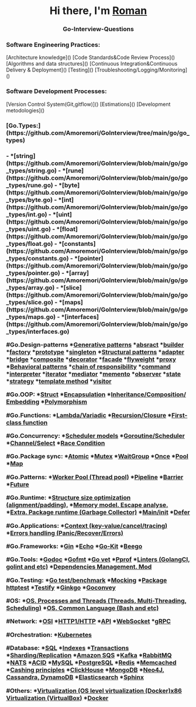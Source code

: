 <h1 align="center">Hi there, I'm <a href="https://github.com/Amoremori" target="_blank">Roman</a></h1>

<h3 align="center">Go-Interview-Questions</h3>

<h3>Software Engineering Practices:</h3>
[Architecture knowledge]()
[Code Standards&Code Review Process]()
[Algorithms and data structures]()
[Continuous Integration&Continuous Delivery & Deployment]()
[Testing]()
[Troubleshooting/Logging/Monitoring]()

<h3>Software Development Processes:</h3>
[Version Control System(Git,gitflow)]()
[Estimations]()
[Development metodologies]()

<h3>[Go.Types:](https://github.com/Amoremori/GoInterview/tree/main/go/go_types)<h3>
        -    *[string](https://github.com/Amoremori/GoInterview/blob/main/go/go_types/string.go)
        -    *[rune](https://github.com/Amoremori/GoInterview/blob/main/go/go_types/rune.go)
        -    *[byte](https://github.com/Amoremori/GoInterview/blob/main/go/go_types/byte.go)
        -    *[int](https://github.com/Amoremori/GoInterview/blob/main/go/go_types/int.go)
        -    *[uint](https://github.com/Amoremori/GoInterview/blob/main/go/go_types/uint.go)
        -    *[float](https://github.com/Amoremori/GoInterview/blob/main/go/go_types/float.go)
        -    *[constants](https://github.com/Amoremori/GoInterview/blob/main/go/go_types/constants.go)
        -    *[pointer](https://github.com/Amoremori/GoInterview/blob/main/go/go_types/pointer.go)
        -    *[array](https://github.com/Amoremori/GoInterview/blob/main/go/go_types/array.go)
        -    *[slice](https://github.com/Amoremori/GoInterview/blob/main/go/go_types/slice.go)
        -    *[maps](https://github.com/Amoremori/GoInterview/blob/main/go/go_types/maps.go)
        -    *[interfaces](https://github.com/Amoremori/GoInterview/blob/main/go/go_types/interfaces.go)

#Go.Design-patterns
*[Generative patterns]()
*[absract]()
*[builder]()
*[factory]()
*[prototype]()
*[singleton]()
*[Structural patterns]()
*[adapter]()
*[bridge]()
*[composite]()
*[decorator]()
*[facade]()
*[flyweight]()
*[proxy]()
*[Behavioral patterns]()
*[chain of responsibility]()
*[command]()
*[interpreter]()
*[iterator]()
*[mediator]()
*[memento]()
*[observer]()
*[state]()
*[strategy]()
*[template method]()
*[visitor]()

#Go.OOP:
*[Struct]()
*[Encapsulation]()
*[Inheritance/Composition/ Embedding]()
*[Polymorphism]()

#Go.Funсtions:
*[Lambda/Variadic]()
*[Recursion/Closure]()
*[First-class function]()

#Go.Concurrency:
*[Scheduler models]()
*[Goroutine/Scheduler]()
*[Channel/Select]()
*[Race Condition]()

#Go.Package sync:
*[Atomic]()
*[Mutex]()
*[WaitGroup]()
*[Once]()
*[Pool]()
*[Map]()

#Go.Patterns:
*[Worker Pool (Thread pool)]()
*[Pipeline]()
*[Barrier]()
*[Future]()

#Go.Runtime:
*[Structure size optimization (alignment/padding).]()
*[Memory model. Escape analyse.]()
*[Extra. Package runtime (Garbage Collector)]()
*[Main/init]()
*[Defer]()

#Go.Applications:
*[Context (key-value/cancel/tracing)]()
*[Errors handling (Panic/Recover/Errors)]()

#Go.Frameworks:
*[Gin]()
*[Echo]()
*[Go-Kit]()
*[Beego]()

#Go.Tools:
*[Godoc]()
*[Gofmt]()
*[Go vet]()
*[Pprof]()
*[Linters (GolangCI, golint and etc)]()
*[Dependencies Management. Mod]()

#Go.Testing:
*[Go test/benchmark]()
*[Mocking]()
*[Package httptest]()
*[Testify]()
*[Ginkgo]()
*[Goconvey]()

#OS:
*[OS. Processes and Threads (Threads, Multi-Threading, Scheduling)]()
*[OS. Common Language (Bash and etc)]()

#Network:
*[OSI]()
*[HTTP1/HTTP]()
*[API]()
*[WebSocket]()
*[gRPC]()

#Orchestration:
*[Kubernetes]()

#Database:
*[SQL]()
*[Indexes]()
*[Transactions]()
*[Sharding/Replication]()
*[Amazon SQS]()
*[Kafka]()
*[RabbitMQ]()
*[NATS]()
*[ACID]()
*[MySQL]()
*[PostgreSQL]()
*[Redis]()
*[Memcached]()
*[Cashing principles]()
*[ClickHouse]()
*[MongoDB]()
*[Neo4J, Cassandra, DynamoDB]()
*[Elasticsearch]()
*[Sphinx]()

#Others:
*[Virtualization (OS level virtualization (Docker)x86 Virtualization (VirtualBox)]()
*[Docker]()